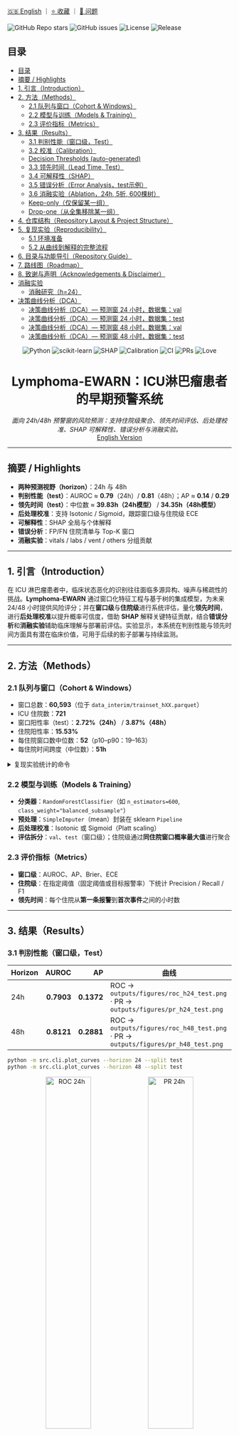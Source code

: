 <!-- BADGES_START -->

[🇬🇧 English](README.md) ｜ [⭐ 收藏](https://github.com/jia-ning-tech/lymphoma-ewarn/stargazers) ｜ [🐛 问题](https://github.com/jia-ning-tech/lymphoma-ewarn/issues)

![GitHub Repo stars](https://img.shields.io/github/stars/jia-ning-tech/lymphoma-ewarn?style=flat)
![GitHub issues](https://img.shields.io/github/issues/jia-ning-tech/lymphoma-ewarn?style=flat)
![License](https://img.shields.io/badge/License-MIT-green.svg)
![Release](https://img.shields.io/github/v/release/jia-ning-tech/lymphoma-ewarn?display_name=tag&sort=semver)

<!-- BADGES_END -->

<!-- TOC_START -->

## 目录

- [目录](#目录)
- [摘要 / Highlights](#摘要-highlights)
- [1. 引言（Introduction）](#1-引言introduction)
- [2. 方法（Methods）](#2-方法methods)
  - [2.1 队列与窗口（Cohort & Windows）](#21-队列与窗口cohort-windows)
  - [2.2 模型与训练（Models & Training）](#22-模型与训练models-training)
  - [2.3 评价指标（Metrics）](#23-评价指标metrics)
- [3. 结果（Results）](#3-结果results)
  - [3.1 判别性能（窗口级，Test）](#31-判别性能窗口级test)
  - [3.2 校准（Calibration）](#32-校准calibration)
  - [Decision Thresholds (auto-generated)](#decision-thresholds-auto-generated)
  - [3.3 领先时间（Lead Time, Test）](#33-领先时间lead-time-test)
  - [3.4 可解释性（SHAP）](#34-可解释性shap)
  - [3.5 错误分析（Error Analysis，test示例）](#35-错误分析error-analysistest示例)
  - [3.6 消融实验（Ablation，24h, 5折, 600棵树）](#36-消融实验ablation24h-5折-600棵树)
  - [Keep-only（仅保留某一组）](#keep-only仅保留某一组)
  - [Drop-one（从全集移除某一组）](#drop-one从全集移除某一组)
- [4. 仓库结构（Repository Layout & Project Structure）](#4-仓库结构repository-layout-project-structure)
- [5. 复现实验（Reproducibility）](#5-复现实验reproducibility)
  - [5.1 环境准备](#51-环境准备)
  - [5.2 从曲线到解释的完整流程](#52-从曲线到解释的完整流程)
- [6. 目录与功能导引（Repository Guide）](#6-目录与功能导引repository-guide)
- [7. 路线图（Roadmap）](#7-路线图roadmap)
- [8. 致谢与声明（Acknowledgements & Disclaimer）](#8-致谢与声明acknowledgements-disclaimer)
- [消融实验](#消融实验)
  - [消融研究（h=24）](#消融研究h24)
- [决策曲线分析（DCA）](#决策曲线分析dca)
  - [决策曲线分析（DCA）— 预测窗 24 小时，数据集：val](#决策曲线分析dca-预测窗-24-小时数据集val)
  - [决策曲线分析（DCA）— 预测窗 24 小时，数据集：test](#决策曲线分析dca-预测窗-24-小时数据集test)
  - [决策曲线分析（DCA）— 预测窗 48 小时，数据集：val](#决策曲线分析dca-预测窗-48-小时数据集val)
  - [决策曲线分析（DCA）— 预测窗 48 小时，数据集：test](#决策曲线分析dca-预测窗-48-小时数据集test)

<!-- TOC_END -->
<!-- Badges / Shields -->

<p align="center">
  <img alt="Python" src="https://img.shields.io/badge/Python-3.10%2B-blue?logo=python" />
  <img alt="scikit-learn" src="https://img.shields.io/badge/scikit--learn-1.x-ff9900?logo=scikitlearn&logoColor=white" />
  <img alt="SHAP" src="https://img.shields.io/badge/%E5%8F%AF%E8%A7%A3%E9%87%8A-SHAP-8A2BE2" />
  <img alt="Calibration" src="https://img.shields.io/badge/%E6%A0%A1%E5%87%86-Isotonic%20%7C%20Sigmoid-2aa198" />
  <img alt="CI" src="https://img.shields.io/badge/%E7%8A%B6%E6%80%81-%E7%A0%94%E7%A9%B6%E5%AE%9E%E9%AA%8C%E5%BC%8F-lightgrey" />
  <img alt="PRs" src="https://img.shields.io/badge/PRs-%E6%AC%A2%E8%BF%8E-brightgreen" />
  <img alt="Love" src="https://img.shields.io/badge/Made%20with-%E2%9D%A4%EF%B8%8F-red" />
</p>

<h1 align="center">Lymphoma-EWARN：ICU淋巴瘤患者的早期预警系统</h1>

<p align="center">
  <em>面向 24h/48h 预警窗的风险预测：支持住院级聚合、领先时间评估、后处理校准、SHAP 可解释性、错误分析与消融实验。</em><br/>
  <a href="README.md">English Version</a>
</p>

---

## 摘要 / Highlights

* **两种预测视野（horizon）**：24h 与 48h
* **判别性能（test）**：AUROC ≈ **0.79**（24h）/ **0.81**（48h）；AP ≈ **0.14** / **0.29**
* **领先时间（test）**：中位数 ≈ **39.83h（24h模型）** / **34.35h（48h模型）**
* **后处理校准**：支持 Isotonic / Sigmoid，跟踪窗口级与住院级 ECE
* **可解释性**：SHAP 全局与个体解释
* **错误分析**：FP/FN 住院清单与 Top-K 窗口
* **消融实验**：vitals / labs / vent / others 分组贡献

---

## 1. 引言（Introduction）

在 ICU 淋巴瘤患者中，临床状态恶化的识别往往面临多源异构、噪声与稀疏性的挑战。**Lymphoma-EWARN** 通过窗口化特征工程与基于树的集成模型，为未来 24/48 小时提供风险评分；并在**窗口级**与**住院级**进行系统评估，量化**领先时间**，进行**后处理校准**以提升概率可信度，借助 **SHAP** 解释关键特征贡献，结合**错误分析**和**消融实验**辅助临床理解与部署前评估。实验显示，本系统在判别性能与领先时间方面具有潜在临床价值，可用于后续的影子部署与持续监测。

---

## 2. 方法（Methods）

### 2.1 队列与窗口（Cohort & Windows）

* 窗口总数：**60,593**（位于 `data_interim/trainset_hXX.parquet`）
* ICU 住院数：**721**
* 窗口阳性率（test）：**2.72%（24h）** / **3.87%（48h）**
* 住院阳性率：**15.53%**
* 每住院窗口数中位数：**52**（p10–p90：19–163）
* 每住院时间跨度（中位数）：**51h**

<details>
<summary>复现实验统计的命令</summary>

```bash
python -m src.cli.cohort_stats --horizon 24
python -m src.cli.cohort_stats --horizon 48
# 产出：
# outputs/reports/cohort_stats_h24_all.json
# outputs/reports/cohort_stats_h48_all.json
# outputs/reports/cohort_missingness_hXX_all.csv
# outputs/reports/cohort_numeric_summary_hXX_all.csv
```

</details>

### 2.2 模型与训练（Models & Training）

* **分类器**：`RandomForestClassifier`（如 `n_estimators=600`, `class_weight="balanced_subsample"`）
* **预处理**：`SimpleImputer`（mean）封装在 sklearn `Pipeline`
* **后处理校准**：Isotonic 或 Sigmoid（Platt scaling）
* **评估拆分**：`val`、`test`（窗口级）；住院级通过**同住院窗口概率最大值**进行聚合

### 2.3 评价指标（Metrics）

* **窗口级**：AUROC、AP、Brier、ECE
* **住院级**：在指定阈值（固定阈值或目标报警率）下统计 Precision / Recall / F1
* **领先时间**：每个住院从**第一条报警**到**首次事件**之间的小时数

---

## 3. 结果（Results）

### 3.1 判别性能（窗口级，Test）

| Horizon |      AUROC |         AP | 曲线                                                                                |
| ------- | ---------: | ---------: | --------------------------------------------------------------------------------- |
| 24h     | **0.7903** | **0.1372** | ROC → `outputs/figures/roc_h24_test.png` · PR → `outputs/figures/pr_h24_test.png` |
| 48h     | **0.8121** | **0.2881** | ROC → `outputs/figures/roc_h48_test.png` · PR → `outputs/figures/pr_h48_test.png` |

```bash
python -m src.cli.plot_curves --horizon 24 --split test
python -m src.cli.plot_curves --horizon 48 --split test
```

<div align="center">
  <img src="outputs/figures/roc_h24_test.png" alt="ROC 24h" width="45%"/>
  <img src="outputs/figures/pr_h24_test.png" alt="PR 24h" width="45%"/><br/>
  <img src="outputs/figures/roc_h48_test.png" alt="ROC 48h" width="45%"/>
  <img src="outputs/figures/pr_h48_test.png" alt="PR 48h" width="45%"/>
</div>

### 3.2 校准（Calibration）

**窗口级（test）：**

| Horizon |      Brier |        ECE | 图像                                                                                                        |
| ------- | ---------: | ---------: | --------------------------------------------------------------------------------------------------------- |
| 24h     | **0.0497** | **0.0284** | `outputs/figures/calibration_h24_test_window.png`, `outputs/figures/calibration_hist_h24_test_window.png` |
| 48h     | **0.0747** | **0.0478** | `outputs/figures/calibration_h48_test_window.png`, `outputs/figures/calibration_hist_h48_test_window.png` |

**住院级（test）：**

| Horizon |      Brier |        ECE | 说明                   |
| ------- | ---------: | ---------: | -------------------- |
| 24h     | **0.1768** | **0.1506** | 住院概率 = 该住院所有窗口概率的最大值 |
| 48h     | **0.1595** | **0.1350** | 同上                   |

```bash
# 窗口级
python -m src.cli.calibration_plot --horizon 24 --split test --bins 20 --strategy uniform
python -m src.cli.calibration_plot --horizon 48 --split test --bins 20 --strategy uniform
# 住院级
python -m src.cli.calibration_plot --horizon 24 --split test --bins 20 --strategy uniform --stay_level
python -m src.cli.calibration_plot --horizon 48 --split test --bins 20 --strategy uniform --stay_level
```

<!-- THRESHOLDS_START -->

### Decision Thresholds (auto-generated)

| Horizon | Method   | Chosen Threshold | Source JSON |
|:-------:|:--------:|:----------------:|:------------|
| 24h | isotonic | **0.0577** | `outputs/reports/posthoc_calibration_h24_isotonic.json` |
| 24h | sigmoid | **0.0369** | `outputs/reports/posthoc_calibration_h24_sigmoid.json` |
| 48h | isotonic | **0.0544** | `outputs/reports/posthoc_calibration_h48_isotonic.json` |
| 48h | sigmoid | **0.0355** | `outputs/reports/posthoc_calibration_h48_sigmoid.json` |

<!-- THRESHOLDS_END -->




### 3.3 领先时间（Lead Time, Test）

| Horizon |  n | 均值(h) | 中位数(h) |  P10 |  P25 |   P75 |   P90 |   Max |
| ------- | -: | ----: | -----: | ---: | ---: | ----: | ----: | ----: |
| 48h     | 13 | 30.91 |  34.35 | 0.84 | 6.98 | 52.25 | 57.50 | 72.25 |
| 24h     |  9 | 34.81 |  39.83 | 0.51 | 2.00 | 54.50 | 61.05 | 72.25 |

```bash
python -m src.cli.leadtime_plot --horizon 48 --split test --threshold 0.24142504229084366
python -m src.cli.leadtime_plot --horizon 24 --split test --threshold 0.1205866239132141
# 图像：
# outputs/figures/leadtime_hist_hXX_test_thr*.png
# outputs/figures/leadtime_box_hXX_test_thr*.png
```

### 3.4 可解释性（SHAP）

* 全局：`outputs/figures/shap_global_beeswarm_h48_test.png`、`outputs/figures/shap_global_bar_h48_test.png`
* 明细：`outputs/reports/shap_values_top_h48_test.csv`（含特征重要度），并可导出 Top-K 个体解释

```bash
python -m src.cli.shap_explain --horizon 48 --split test --top_n 200 --top_k_individual 5
python -m src.cli.shap_explain --horizon 24 --split test --top_n 200 --top_k_individual 5
```

### 3.5 错误分析（Error Analysis，test示例）

* 以 10% 报警率选阈值（48h，raw）：阈值 ≈ **0.0675**
* 住院级 @ thr=0.0675：**Precision=0.379**、**Recall=0.223**、**F1=0.281**
* 导出表格：

  * `outputs/reports/errors_fp_stay_h48_test_thr0.0675.parquet`
  * `outputs/reports/errors_fn_stay_h48_test_thr0.0675.parquet`
  * `outputs/reports/errors_fp_windows_top3_h48_test_thr0.0675.parquet`
  * `outputs/reports/errors_fn_windows_top3_h48_test_thr0.0675.parquet`

```bash
python -m src.cli.error_analysis --horizon 48 --split test --alert_rate 0.10
# 或固定阈值
python -m src.cli.error_analysis --horizon 48 --split test --threshold 0.3346
# 或使用校准概率（先拟合后处理校准，再分析）
python -m src.cli.posthoc_calibrate --horizon 48 --method isotonic --refit_threshold_rate 0.10
python -m src.cli.error_analysis --horizon 48 --split test --alert_rate 0.10 --calibrated isotonic
```

### 3.6 消融实验（Ablation，24h, 5折, 600棵树）

* Baseline_all：AUROC ≈ **0.797 ± 0.023**；AP ≈ **0.130 ± 0.040**
* 去除 vitals：AUROC ≈ **0.771 ± 0.028**；AP ≈ **0.070 ± 0.020**
* 其余分组（labs / vent / others）正在/可继续评估

```bash
python -m src.cli.ablation_study --horizon 24 --folds 5 --n_estimators 600 --mode both
```


我们在 **keep-only** 与 **drop-one** 两种设定下评估各特征组的贡献（5 折、600 棵树、24h 任务）。完整结果表见：`outputs/reports/ablation_h24.csv`。

### Keep-only（仅保留某一组）
| 组别      | AUROC（均值±标准差） | AP（均值±标准差） |
|-----------|---------------------:|------------------:|
| **Vitals（n=98）** | **0.6604 ± 0.0494** | **0.0602 ± 0.0197** |
| **Labs（n=112）**  | **0.6662 ± 0.0444** | **0.0488 ± 0.0091** |
| **Vent（n=14）**   | **0.7719 ± 0.0236** | **0.0686 ± 0.0156** |
| **Others（n=148）**| **0.4985 ± 0.0503** | **0.0296 ± 0.0076** |

**观察。** 仅使用通气相关（Vent）单组就能取得相对更强的判别力（AUROC ~0.77）；Vitals/Labs 单独使用时表现中等；Others 单独使用较弱。

### Drop-one（从全集移除某一组）
基线（全部特征）：**AUROC 0.7974 ± 0.0228**，**AP 0.1303 ± 0.0398**（n_features=372）

| 移除组别 | 保留特征数 | AUROC（均值±标准差） | AP（均值±标准差） |
|----------|-----------:|---------------------:|------------------:|
| **Vitals** | 274 | **0.7711 ± 0.0276** | **0.0696 ± 0.0197** |
| **Labs**   | 260 | **0.7646 ± 0.0274** | **0.1260 ± 0.0447** |
| **Others** | 224 | **0.8021 ± 0.0262** | **0.1249 ± 0.0360** |

**解读。** **Vitals** 与 **Labs** 在与其他组联合时**贡献明显**，移除它们会使 AUROC 下滑更明显；移除 **Others** 基本不伤大局，AUROC 甚至可能在波动范围内略有上浮，提示该组在本队列/设定下的**边际效用较有限**。

> 复现命令：
> ```bash
> python -m src.cli.ablation_study --horizon 24 --folds 5 --n_estimators 600 --mode both
> # 汇总表 → outputs/reports/ablation_h24.csv
> ```



---

## 4. 仓库结构（Repository Layout & Project Structure）

> 下方部分由 **Makefile 自动生成**，可通过 `make structure && make inject-structure` 刷新。
> 该块位于锚点之间，请勿手动编辑。

<!-- PROJECT_STRUCTURE:START -->

*(此区块由 `make inject-structure` 自动注入，勿手改。)*

<!-- PROJECT_STRUCTURE:END -->

---

## 5. 复现实验（Reproducibility）

### 5.1 环境准备

```bash
# 示例环境
conda create -n ewarn python=3.10 -y
conda activate ewarn
pip install -r requirements.txt
```

### 5.2 从曲线到解释的完整流程

```bash
# ROC/PR 曲线
python -m src.cli.plot_curves --horizon 24 --split test
python -m src.cli.plot_curves --horizon 48 --split test

# 校准（窗口级 & 住院级）
python -m src.cli.calibration_plot --horizon 24 --split test --bins 20 --strategy uniform
python -m src.cli.calibration_plot --horizon 48 --split test --bins 20 --strategy uniform
python -m src.cli.calibration_plot --horizon 24 --split test --bins 20 --strategy uniform --stay_level
python -m src.cli.calibration_plot --horizon 48 --split test --bins 20 --strategy uniform --stay_level

# 领先时间
python -m src.cli.leadtime_plot --horizon 48 --split test --threshold 0.24142504229084366
python -m src.cli.leadtime_plot --horizon 24 --split test --threshold 0.1205866239132141

# SHAP 解释
python -m src.cli.shap_explain --horizon 48 --split test --top_n 200 --top_k_individual 5
python -m src.cli.shap_explain --horizon 24 --split test --top_n 200 --top_k_individual 5

# 后处理校准 & 错误分析
python -m src.cli.posthoc_calibrate --horizon 24 --method isotonic --refit_threshold_rate 0.10
python -m src.cli.error_analysis --horizon 24 --split test --alert_rate 0.10 --calibrated isotonic

# 队列统计
python -m src.cli.cohort_stats --horizon 24
python -m src.cli.cohort_stats --horizon 48
```

---

## 6. 目录与功能导引（Repository Guide）

* `src/` —— 源代码
* `src/cli/` —— 训练、评估、作图、发布打包等命令行工具
* `data_raw/` —— 原始数据（不纳入版本控制）
* `data_interim/` —— 中间特征与工程化产物
* `outputs/` —— 自动产出结果

  * `outputs/models/` —— 训练好的模型（`.joblib`）
  * `outputs/preds/` —— 预测/验证结果（`.parquet`）
  * `outputs/reports/` —— 供论文与 README 使用的指标/表格
  * `outputs/figures/` —— ROC/PR、校准、SHAP、领先时间等图
  * `outputs/release/` —— 部署/监测用的打包产出
* `notebooks/` —— 探索性分析（可选）
* `scripts/` —— 辅助脚本（可选）

> 建议使用 `make structure && make inject-structure` 定期刷新 README 中的**结构**区块，确保与实际目录一致。

---

## 7. 路线图（Roadmap）

* ✅ 已完成：曲线、校准、领先时间、SHAP、错误表、带进度条的消融
* ⏳ 进行中：影子部署与标准化监测
* ⏳ 论文图表自动同步、更多外部验证与公平性分析

---

## 8. 致谢与声明（Acknowledgements & Disclaimer）

感谢临床合作者与开源社区（scikit-learn、SHAP 等）的支持。本项目目前仅用于**科研探索**，任何临床部署都需严格的外部验证、治理与伦理审查。

> 我们深知仍有诸多不足与改进空间。如有问题或建议，欢迎提交 Issue/PR 或与我们交流。非常感谢你的耐心与指正。🙏

---

**语言切换**： [English](README.md)｜[中文](README.zh-CN.md)

---

<!-- ABLATION-ZH:START -->
## 消融实验

本节统一汇报 **keep-only** 与 **drop-one** 两类消融，所有点均为 5 折交叉验证的**均值±标准差**。

### 消融研究（h=24）

| 设置 | 分组 | 特征数 | AUROC(均值±std) | AP(均值±std) |
|---|---:|---:|---:|---:|
| baseline_all | - | 372 | 0.7974 ± 0.0228 | 0.1303 ± 0.0398 |
| drop-one | labs | 260 | 0.7646 ± 0.0274 | 0.1260 ± 0.0447 |
| drop-one | others | 224 | 0.8021 ± 0.0262 | 0.1249 ± 0.0360 |
| drop-one | vent | 358 | 0.7225 ± 0.0465 | 0.0773 ± 0.0148 |
| drop-one | vitals | 274 | 0.7711 ± 0.0276 | 0.0696 ± 0.0197 |
| keep-only | labs | 112 | 0.6662 ± 0.0444 | 0.0488 ± 0.0091 |
| keep-only | others | 148 | 0.4985 ± 0.0503 | 0.0296 ± 0.0076 |
| keep-only | vent | 14 | 0.7719 ± 0.0236 | 0.0686 ± 0.0156 |
| keep-only | vitals | 98 | 0.6604 ± 0.0494 | 0.0602 ± 0.0197 |

<!-- ABLATION-ZH:END -->


<!-- DCA_ZH_START -->
## 决策曲线分析（DCA）

### 决策曲线分析（DCA）— 预测窗 24 小时，数据集：val

- 下表展示约 0.05 / 0.10 / 0.20 三个典型阈值（自动就近取 CSV 网格）。
- `净获益` 为每例患者（若在绘图时用 `--per-100`，则为每百例患者）。

| 变体 | 阈值 | 净获益（模型） | Treat-all | Treat-none |
|---|---:|---:|---:|---:|
| raw | 0.050 | 0.1803 | -3.4450 | 0.0000 |
| raw | 0.100 | 0.1909 | -9.1920 | 0.0000 |
| raw | 0.200 | 0.0283 | -22.8410 | 0.0000 |
| isotonic | 0.050 | 0.3388 | -3.4450 | 0.0000 |
| isotonic | 0.100 | 0.2244 | -9.1920 | 0.0000 |
| isotonic | 0.200 | 0.1628 | -22.8410 | 0.0000 |
| sigmoid | 0.050 | 0.1724 | -3.4450 | 0.0000 |
| sigmoid | 0.100 | 0.1279 | -9.1920 | 0.0000 |
| sigmoid | 0.200 | 0.1345 | -22.8410 | 0.0000 |

**曲线**
![h=24, val, raw](outputs/figures/dca_h24_val.png)
![h=24, val, isotonic](outputs/figures/dca_h24_val_cal_isotonic.png)
![h=24, val, sigmoid](outputs/figures/dca_h24_val_cal_sigmoid.png)

### 决策曲线分析（DCA）— 预测窗 24 小时，数据集：test

- 下表展示约 0.05 / 0.10 / 0.20 三个典型阈值（自动就近取 CSV 网格）。
- `净获益` 为每例患者（若在绘图时用 `--per-100`，则为每百例患者）。

| 变体 | 阈值 | 净获益（模型） | Treat-all | Treat-none |
|---|---:|---:|---:|---:|
| raw | 0.050 | 1.2371 | 0.3376 | 0.0000 |
| raw | 0.100 | 0.2109 | -5.1992 | 0.0000 |
| raw | 0.200 | -0.0540 | -18.3491 | 0.0000 |
| isotonic | 0.050 | 2.1992 | 0.3376 | 0.0000 |
| isotonic | 0.100 | -0.1134 | -5.1992 | 0.0000 |
| isotonic | 0.200 | -0.3753 | -18.3491 | 0.0000 |
| sigmoid | 0.050 | 1.3452 | 0.3376 | 0.0000 |
| sigmoid | 0.100 | 0.2936 | -5.1992 | 0.0000 |
| sigmoid | 0.200 | -0.3543 | -18.3491 | 0.0000 |

**曲线**
![h=24, test, raw](outputs/figures/dca_h24_test.png)
![h=24, test, isotonic](outputs/figures/dca_h24_test_cal_isotonic.png)
![h=24, test, sigmoid](outputs/figures/dca_h24_test_cal_sigmoid.png)

### 决策曲线分析（DCA）— 预测窗 48 小时，数据集：val

- 下表展示约 0.05 / 0.10 / 0.20 三个典型阈值（自动就近取 CSV 网格）。
- `净获益` 为每例患者（若在绘图时用 `--per-100`，则为每百例患者）。

| 变体 | 阈值 | 净获益（模型） | Treat-all | Treat-none |
|---|---:|---:|---:|---:|
| raw | 0.050 | 0.2330 | -2.9880 | 0.0000 |
| raw | 0.100 | 0.1290 | -8.7096 | 0.0000 |
| raw | 0.200 | 0.1062 | -22.2983 | 0.0000 |
| isotonic | 0.050 | 0.3487 | -2.9880 | 0.0000 |
| isotonic | 0.100 | 0.2192 | -8.7096 | 0.0000 |
| isotonic | 0.200 | 0.1840 | -22.2983 | 0.0000 |
| sigmoid | 0.050 | 0.2295 | -2.9880 | 0.0000 |
| sigmoid | 0.100 | 0.1657 | -8.7096 | 0.0000 |
| sigmoid | 0.200 | 0.1109 | -22.2983 | 0.0000 |

**曲线**
![h=48, val, raw](outputs/figures/dca_h48_val.png)
![h=48, val, isotonic](outputs/figures/dca_h48_val_cal_isotonic.png)
![h=48, val, sigmoid](outputs/figures/dca_h48_val_cal_sigmoid.png)

### 决策曲线分析（DCA）— 预测窗 48 小时，数据集：test

- 下表展示约 0.05 / 0.10 / 0.20 三个典型阈值（自动就近取 CSV 网格）。
- `净获益` 为每例患者（若在绘图时用 `--per-100`，则为每百例患者）。

| 变体 | 阈值 | 净获益（模型） | Treat-all | Treat-none |
|---|---:|---:|---:|---:|
| raw | 0.050 | 3.2239 | 3.8269 | 0.0000 |
| raw | 0.100 | 1.6348 | -1.5160 | 0.0000 |
| raw | 0.200 | 0.7657 | -14.2055 | 0.0000 |
| isotonic | 0.050 | 4.3478 | 3.8269 | 0.0000 |
| isotonic | 0.100 | 1.1650 | -1.5160 | 0.0000 |
| isotonic | 0.200 | 0.5495 | -14.2055 | 0.0000 |
| sigmoid | 0.050 | 2.4969 | 3.8269 | 0.0000 |
| sigmoid | 0.100 | 1.5801 | -1.5160 | 0.0000 |
| sigmoid | 0.200 | 0.7326 | -14.2055 | 0.0000 |

**曲线**
![h=48, test, raw](outputs/figures/dca_h48_test.png)
![h=48, test, isotonic](outputs/figures/dca_h48_test_cal_isotonic.png)
![h=48, test, sigmoid](outputs/figures/dca_h48_test_cal_sigmoid.png)


<!-- DCA_ZH_END -->

<!-- DCA_START -->

### 决策曲线（窗口=24小时，数据集=test）

![DCA（原始概率）](outputs/figures/dca_h24_test.png)

![DCA（后处理校准：isotonic）](outputs/figures/dca_h24_test_cal_isotonic.png)

![DCA（后处理校准：sigmoid）](outputs/figures/dca_h24_test_cal_sigmoid.png)


### 决策曲线（窗口=48小时，数据集=test）

![DCA（原始概率）](outputs/figures/dca_h48_test.png)

![DCA（后处理校准：isotonic）](outputs/figures/dca_h48_test_cal_isotonic.png)

![DCA（后处理校准：sigmoid）](outputs/figures/dca_h48_test_cal_sigmoid.png)

<!-- DCA_END -->
